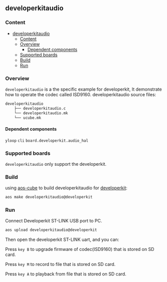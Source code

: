 ## developerkitaudio

### Content
- [developerkitaudio](#developerkitaudio)
    - [Content](#content)
    - [Overview](#overview)
        - [Dependent components](#dependent-components)
    - [Supported boards](#supported-boards)
    - [Build](#build)
    - [Run](#run)

### Overview

`developerkitaudio` is a the specific example for developerkit, It demonstrate how to operate the codec called ISD9160. developerkitaudio source files:

```sh
developerkitaudio
    ├── developerkitaudio.c
    └── developerkitaudio.mk
    └── ucube.mk
```

#### Dependent components

`yloop`  `cli` `board.developerkit.audio_hal`

### Supported boards

`developerkitaudio` only support the developerkit.

### Build

using [aos-cube](https://github.com/alibaba/AliOS-Things/wiki/AliOS-Things-uCube) to build developerkitaudio for [developerkit](../../board/developerkit/README.md):

```sh
aos make developerkitaudio@developerkit
```

### Run

Connect Developerkit ST-LINK USB port to PC.

```sh
aos upload developerkitaudio@developerkit
```

Then open the developerkit ST-LINK uart, and you can:

Press `key B` to upgrade firmware of codec(ISD9160) that is stored on SD card.

Press `key M` to record to file that is stored on SD card.

Press `key A` to playback from file that is stored on SD card.